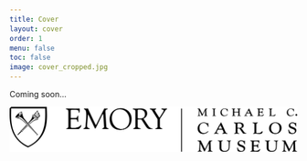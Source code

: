 ```yaml
---
title: Cover
layout: cover
order: 1
menu: false
toc: false
image: cover_cropped.jpg
---
```


Coming soon...

![Carlos Logo](./_assets/images/carlos-logo-black.png)
